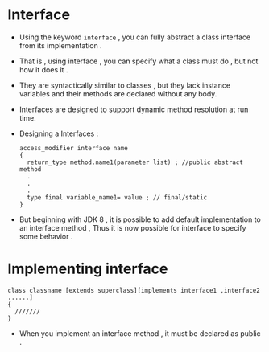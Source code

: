 
# Interface

- Using the keyword ``` interface ``` , you can fully abstract a class interface from its implementation .

- That is , using interface , you can specify what a class must do , but not how it does it .

- They are syntactically similar to classes , but they lack instance variables and their methods are declared without any body.

- Interfaces are designed to support dynamic method resolution at run time.



- Designing a  Interfaces :


      access_modifier interface name
      {
        return_type method.name1(parameter list) ; //public abstract method
        .
        .
        .
        type final variable_name1= value ; // final/static
      }



- But beginning with JDK 8 , it is possible to add  default implementation to an interface method , Thus it is now possible for interface to specify some behavior .

# Implementing interface

    class classname [extends superclass][implements interface1 ,interface2 ......]
    {
      ///////
    }

  * When you implement an interface method , it must be declared as public .
